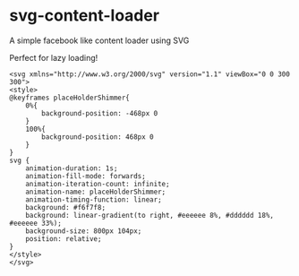 # svg-content-loader
A simple facebook like content loader using SVG

Perfect for lazy loading!

```
<svg xmlns="http://www.w3.org/2000/svg" version="1.1" viewBox="0 0 300 300">
<style>
@keyframes placeHolderShimmer{
    0%{
        background-position: -468px 0
    }
    100%{
        background-position: 468px 0
    }
}
svg {
    animation-duration: 1s;
    animation-fill-mode: forwards;
    animation-iteration-count: infinite;
    animation-name: placeHolderShimmer;
    animation-timing-function: linear;
    background: #f6f7f8;
    background: linear-gradient(to right, #eeeeee 8%, #dddddd 18%, #eeeeee 33%);
    background-size: 800px 104px;
    position: relative;
}
</style> 
</svg>
```
